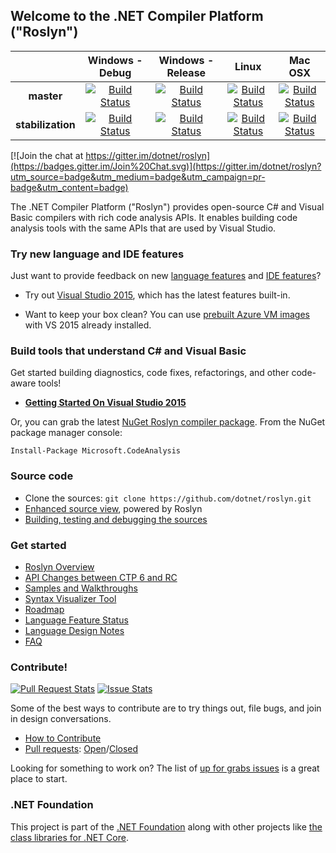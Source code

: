 ## Welcome to the .NET Compiler Platform ("Roslyn")

||Windows - Debug|Windows - Release|Linux|Mac OSX|
|:--:|:--:|:--:|:--:|:--:|
|**master**|[![Build Status](http://dotnet-ci.cloudapp.net/job/dotnet_roslyn_windows_debug/badge/icon)](http://dotnet-ci.cloudapp.net/job/dotnet_roslyn_windows_debug/)|[![Build Status](http://dotnet-ci.cloudapp.net/job/dotnet_roslyn_windows_release/badge/icon)](http://dotnet-ci.cloudapp.net/job/dotnet_roslyn_windows_release/)|[![Build Status](http://dotnet-ci.cloudapp.net/job/dotnet_roslyn_linux/badge/icon)](http://dotnet-ci.cloudapp.net/job/dotnet_roslyn_linux/)|[![Build Status](http://dotnet-ci.cloudapp.net/job/dotnet_roslyn_mac/badge/icon)](http://dotnet-ci.cloudapp.net/job/dotnet_roslyn_mac/)|
|**stabilization**|[![Build Status](http://dotnet-ci.cloudapp.net/job/dotnet_roslyn_stabilization_windows_debug/badge/icon)](http://dotnet-ci.cloudapp.net/job/dotnet_roslyn_stabilization_windows_debug/)|[![Build Status](http://dotnet-ci.cloudapp.net/job/dotnet_roslyn_stabilization_windows_release/badge/icon)](http://dotnet-ci.cloudapp.net/job/dotnet_roslyn_stabilization_windows_release/)|[![Build Status](http://dotnet-ci.cloudapp.net/job/dotnet_roslyn_stabilization_linux/badge/icon)](http://dotnet-ci.cloudapp.net/job/dotnet_roslyn_stabilization_linux/)|[![Build Status](http://dotnet-ci.cloudapp.net/job/dotnet_roslyn_stabilization_mac/badge/icon)](http://dotnet-ci.cloudapp.net/job/dotnet_roslyn_stabilization_mac/)|

[![Join the chat at https://gitter.im/dotnet/roslyn](https://badges.gitter.im/Join%20Chat.svg)](https://gitter.im/dotnet/roslyn?utm_source=badge&utm_medium=badge&utm_campaign=pr-badge&utm_content=badge)


The .NET Compiler Platform ("Roslyn") provides open-source C# and Visual Basic compilers 
with rich code analysis APIs.  It enables building code analysis tools with the same APIs 
that are used by Visual Studio.

### Try new language and IDE features

Just want to provide feedback on new [language features](https://github.com/dotnet/roslyn/wiki/Languages-features-in-C%23-6-and-VB-14) 
and [IDE features](http://blogs.msdn.com/b/visualstudio/archive/2014/11/12/the-c-and-visual-basic-code-focused-ide-experience.aspx)? 

* Try out [Visual Studio 2015](https://www.visualstudio.com/en-us/downloads/visual-studio-2015-downloads-vs.aspx), 
which has the latest features built-in.

* Want to keep your box clean? You can use 
[prebuilt Azure VM images](http://blogs.msdn.com/b/visualstudioalm/archive/2014/06/04/visual-studio-14-ctp-now-available-in-the-virtual-machine-azure-gallery.aspx) 
with VS 2015 already installed.

### Build tools that understand C# and Visual Basic

Get started building diagnostics, code fixes, refactorings, and other code-aware tools!

- [**Getting Started On Visual Studio 2015**](https://github.com/dotnet/roslyn/wiki/Getting-Started-on-Visual-Studio-2015)

Or, you can grab the latest [NuGet Roslyn compiler package](http://www.nuget.org/packages/Microsoft.CodeAnalysis). 
From the NuGet package manager console:

    Install-Package Microsoft.CodeAnalysis

### Source code

* Clone the sources: `git clone https://github.com/dotnet/roslyn.git`
* [Enhanced source view](http://source.roslyn.io/), powered by Roslyn 
* [Building, testing and debugging the sources](https://github.com/dotnet/roslyn/wiki/Building%20Testing%20and%20Debugging)

### Get started

* [Roslyn Overview](https://github.com/dotnet/roslyn/wiki/Roslyn%20Overview) 
* [API Changes between CTP 6 and RC](https://github.com/dotnet/roslyn/wiki/VS-2015-RC-API-Changes)
* [Samples and Walkthroughs](https://github.com/dotnet/roslyn/wiki/Samples-and-Walkthroughs)
* [Syntax Visualizer Tool](https://github.com/dotnet/roslyn/wiki/Syntax%20Visualizer)
* [Roadmap](https://github.com/dotnet/roslyn/wiki/Roadmap) 
* [Language Feature Status](https://github.com/dotnet/roslyn/wiki/Languages-features-in-C%23-6-and-VB-14)
* [Language Design Notes](https://github.com/dotnet/roslyn/issues?q=label%3A%22Design+Notes%22+)
* [FAQ](https://github.com/dotnet/roslyn/wiki/FAQ)

### Contribute!

[![Pull Request Stats](http://issuestats.com/github/dotnet/roslyn/badge/pr?style=flat)](http://issuestats.com/github/dotnet/roslyn)
[![Issue Stats](http://issuestats.com/github/dotnet/roslyn/badge/issue?style=flat)](http://issuestats.com/github/dotnet/roslyn)

Some of the best ways to contribute are to try things out, file bugs, and join in design conversations. 

* [How to Contribute](https://github.com/dotnet/roslyn/wiki/Contributing-Code)
* [Pull requests](https://github.com/dotnet/roslyn/pulls): [Open](https://github.com/dotnet/roslyn/pulls?q=is%3Aopen+is%3Apr)/[Closed](https://github.com/dotnet/roslyn/pulls?q=is%3Apr+is%3Aclosed)

Looking for something to work on? The list of [up for grabs issues](https://github.com/dotnet/roslyn/issues?q=is%3Aopen+is%3Aissue+label%3A%22Up+for+Grabs%22) is a great place to start.

### .NET Foundation

This project is part of the [.NET Foundation](http://www.dotnetfoundation.org/projects) along with other
projects like [the class libraries for .NET Core](https://github.com/dotnet/corefx/).
